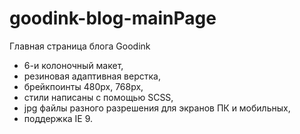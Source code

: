 # goodink-blog-mainPage

Главная страница блога Goodink

- 6-и колоночный макет,
- резиновая адаптивная верстка,
- брейкпоинты  480px, 768px,
- стили написаны с помощью SCSS,
- jpg файлы разного разрешения для экранов ПК и мобильных,
- поддержка IE 9.
